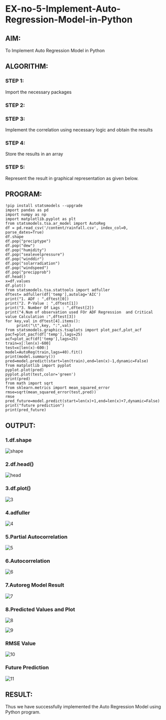 # EX-no-5-Implement-Auto-Regression-Model-in-Python
## AIM:
To Implement Auto Regression Model in Python
## ALGORITHM:
### STEP 1:

Import the necessary packages
### STEP 2:


### STEP 3:

Implement the correlation using necessary logic and obtain the results
### STEP 4:

Store the results in an array
### STEP 5:

Represent the result in graphical representation as given below.
## PROGRAM:
```
!pip install statsmodels --upgrade
import pandas as pd
import numpy as np
import matplotlib.pyplot as plt
from statsmodels.tsa.ar_model import AutoReg
df = pd.read_csv('/content/rainfall.csv', index_col=0, parse_dates=True)
df.shape
df.pop("preciptype")
df.pop("dew")
df.pop("humidity")
df.pop("sealevelpressure")
df.pop("winddir")
df.pop("solarradiation")
df.pop("windspeed")
df.pop("precipprob")
df.head()
x=df.values
df.plot()
from statsmodels.tsa.stattools import adfuller
dftest= adfuller(df['temp'],autolag='AIC')
print("1. ADF : ",dftest[0])
print("2. P-Value : ",dftest[1])
print("3. Number Of Lags : ",dftest[2])
print("4.Num of observation used FOr ADF Regression  and Critical value Calculation :",dftest[3])
for key,val in dftest[4].items():
     print("\t",key, ":",val)
from statsmodels.graphics.tsaplots import plot_pacf,plot_acf
pacf=plot_pacf(df['temp'],lags=25)
acf=plot_acf(df['temp'],lags=25)
train=x[:len(x)-600]
test=x[len(x)-600:]
model=AutoReg(train,lags=40).fit()
print(model.summary())
pred=model.predict(start=len(train),end=len(x)-1,dynamic=False)
from matplotlib import pyplot
pyplot.plot(pred)
pyplot.plot(test,color='green')
print(pred)
from math import sqrt
from sklearn.metrics import mean_squared_error
rmse=sqrt(mean_squared_error(test,pred))
rmse
pred_future=model.predict(start=len(x)+1,end=len(x)+7,dynamic=False)
print("future prediction")
print(pred_future)
```
## OUTPUT:

### 1.df.shape

![shape](https://github.com/praveenst13/EX-no-5-Implement-Auto-Regression-Model-in-Python/assets/118787793/e87098d4-4eab-4794-a1c7-dc40f1fbde1e)
### 2.df.head()

![head](https://github.com/praveenst13/EX-no-5-Implement-Auto-Regression-Model-in-Python/assets/118787793/924990aa-5033-4d93-9fac-7cf1bc2b5959)

### 3.df.plot()

![3](https://github.com/praveenst13/EX-no-5-Implement-Auto-Regression-Model-in-Python/assets/118787793/1e7abcae-fc95-4181-b569-d03dbb056cde)



### 4.adfuller


![4](https://github.com/praveenst13/EX-no-5-Implement-Auto-Regression-Model-in-Python/assets/118787793/46cce841-ecf3-4753-976c-fc436ed58457)


### 5.Partial Autocorrelation

![5](https://github.com/praveenst13/EX-no-5-Implement-Auto-Regression-Model-in-Python/assets/118787793/576f456e-5a2d-4f9a-a3cb-69f4edb7f1cd)


### 6.Autocorrelation
![6](https://github.com/praveenst13/EX-no-5-Implement-Auto-Regression-Model-in-Python/assets/118787793/343497d1-1b78-45de-b80c-5e78196c4c07)

### 7.Autoreg Model Result

![7](https://github.com/praveenst13/EX-no-5-Implement-Auto-Regression-Model-in-Python/assets/118787793/a0ef3e82-97cd-4db3-83a8-451012c2454b)

### 8.Predicted Values and Plot
![8](https://github.com/praveenst13/EX-no-5-Implement-Auto-Regression-Model-in-Python/assets/118787793/67ca56f8-b401-4f34-8722-ea4d3dd1ab04)

![9](https://github.com/praveenst13/EX-no-5-Implement-Auto-Regression-Model-in-Python/assets/118787793/176f0b0d-ec16-45e0-a0f5-284edd10a93c)

### RMSE Value

![10](https://github.com/praveenst13/EX-no-5-Implement-Auto-Regression-Model-in-Python/assets/118787793/ebe5ffa9-ad45-4bfb-8c74-58e91cabc0dc)
### Future Prediction
![11](https://github.com/praveenst13/EX-no-5-Implement-Auto-Regression-Model-in-Python/assets/118787793/6e1cb07c-0721-4be2-a3cf-ad468d27a796)



## RESULT:
Thus we have successfully implemented the Auto Regression Model  using Python program.
